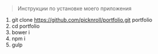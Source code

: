 > Инструкции по установке моего приложения
>>>

1. git clone https://github.com/picknroll/portfolio.git portfolio
2. cd portfolio
3. bower i
4. npm i
5. gulp